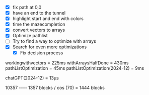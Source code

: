 - [x] fix path at 0,0
- [x] have an end to the tunnel
- [x] highlight start and end with colors
- [x] time the mazecompletion
- [x] convert vectors to arrays
- [x] Optimize pathlist
- [ ] Try to find a way to optimize with arrays
- [x] Search for even more optimizations
  - [x] Fix decision process

workingwithvectors = 225ms
withArraysHalfDone = 430ms
pathListOptimization = 45ms
pathListOptimization(2024-12) = 9ms

chatGPT(2024-12) = 13μs

10357 ---- 1357  blocks / cos (70) = 1444 blocks
